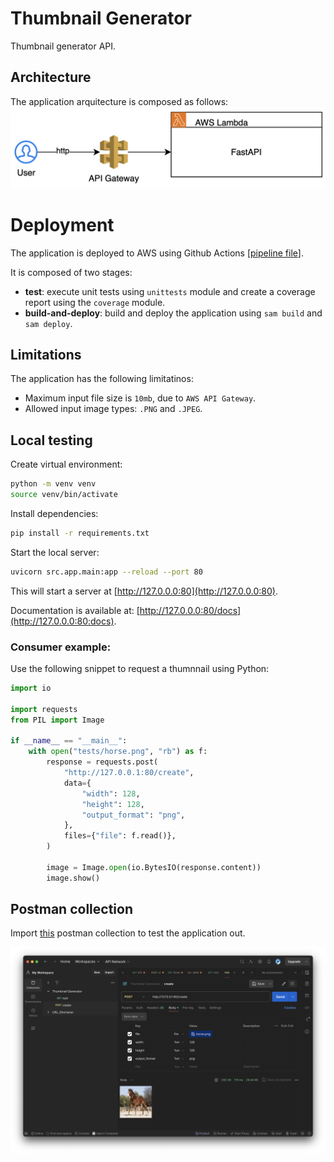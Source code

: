 # Thumbnail Generator
Thumbnail generator API.

## Architecture
The application arquitecture is composed as follows:
<img title="a title" alt="Alt text" src="./assets/architecture.png">

# Deployment
The application is deployed to AWS using Github Actions [[pipeline file](.github/workflows/sam-pipeline.yml)].

It is composed of two stages:
- **test**: execute unit tests using `unittests` module and create a coverage report using the `coverage` module.
- **build-and-deploy**: build and deploy the application using `sam build` and `sam deploy`.



## Limitations
The application has the following limitatinos:
- Maximum input file size is `10mb`, due to `AWS API Gateway`.
- Allowed input image types: `.PNG` and `.JPEG`.

## Local testing
Create virtual environment:
```bash
python -m venv venv
source venv/bin/activate
```
Install dependencies:
```bash
pip install -r requirements.txt
```


Start the local server:

```bash
uvicorn src.app.main:app --reload --port 80 
```
This will start a server at [http://127.0.0.0:80](http://127.0.0.0:80).

Documentation is available at: [http://127.0.0.0:80/docs](http://127.0.0.0:80:docs).


### Consumer example:
Use the following snippet to request a thumnnail using Python:
```python
import io

import requests
from PIL import Image

if __name__ == "__main__":
    with open("tests/horse.png", "rb") as f:
        response = requests.post(
            "http://127.0.0.1:80/create",
            data={
                "width": 128,
                "height": 128,
                "output_format": "png",
            },
            files={"file": f.read()},
        )

        image = Image.open(io.BytesIO(response.content))
        image.show()
```


## Postman collection
Import [this](postman-collection.json) postman collection to test the application out.

<img title="a title" alt="Alt text" src="./assets/postman.png">


